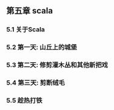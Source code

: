 ## 第五章 scala
### 5.1 关于Scala
### 5.2 第一天: 山丘上的城堡
### 5.3 第二天: 修剪灌木丛和其他新把戏
### 5.4 第三天: 剪断绒毛
### 5.5 趁热打铁